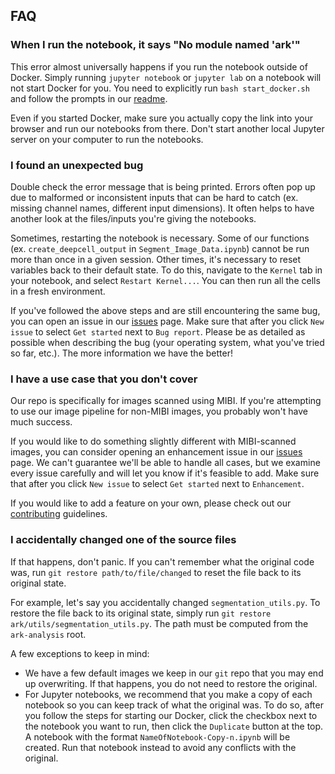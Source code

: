 ## FAQ

### When I run the notebook, it says "No module named 'ark'"

This error almost universally happens if you run the notebook outside of Docker. Simply running `jupyter notebook` or `jupyter lab` on a notebook will not start Docker for you. You need to explicitly run `bash start_docker.sh` and follow the prompts in our [readme](landing.md). 

Even if you started Docker, make sure you actually copy the link into your browser and run our notebooks from there. Don't start another local Jupyter server on your computer to run the notebooks. 

### I found an unexpected bug

Double check the error message that is being printed. Errors often pop up due to malformed or inconsistent inputs that can be hard to catch (ex. missing channel names, different input dimensions). It often helps to have another look at the files/inputs you're giving the notebooks. 

Sometimes, restarting the notebook is necessary. Some of our functions (ex. `create_deepcell_output` in `Segment_Image_Data.ipynb`) cannot be run more than once in a given session. Other times, it's necessary to reset variables back to their default state. To do this, navigate to the `Kernel` tab in your notebook, and select `Restart Kernel...`. You can then run all the cells in a fresh environment. 

If you've followed the above steps and are still encountering the same bug, you can open an issue in our [issues](https://github.com/angelolab/ark-analysis/issues) page. Make sure that after you click `New issue` to select `Get started` next to `Bug report`. Please be as detailed as possible when describing the bug (your operating system, what you've tried so far, etc.). The more information we have the better! 

### I have a use case that you don't cover

Our repo is specifically for images scanned using MIBI. If you're attempting to use our image pipeline for non-MIBI images, you probably won't have much success. 

If you would like to do something slightly different with MIBI-scanned images, you can consider opening an enhancement issue in our [issues](https://github.com/angelolab/ark-analysis/issues) page. We can't guarantee we'll be able to handle all cases, but we examine every issue carefully and will let you know if it's feasible to add. Make sure that after you click `New issue` to select `Get started` next to `Enhancement`. 

If you would like to add a feature on your own, please check out our [contributing](contributing.md) guidelines. 

### I accidentally changed one of the source files

If that happens, don't panic. If you can't remember what the original code was, run `git restore path/to/file/changed` to reset the file back to its original state. 

For example, let's say you accidentally changed `segmentation_utils.py`. To restore the file back to its original state, simply run `git restore ark/utils/segmentation_utils.py`. The path must be computed from the `ark-analysis` root. 

A few exceptions to keep in mind:
* We have a few default images we keep in our `git` repo that you may end up overwriting. If that happens, you do not need to restore the original. 
* For Jupyter notebooks, we recommend that you make a copy of each notebook so you can keep track of what the original was. To do so, after you follow the steps for starting our Docker, click the checkbox next to the notebook you want to run, then click the `Duplicate` button at the top. A notebook with the format `NameOfNotebook-Copy-n.ipynb` will be created. Run that notebook instead to avoid any conflicts with the original. 
